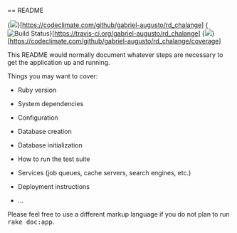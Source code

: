 == README

{<img src="https://codeclimate.com/github/gabriel-augusto/rd_chalange/badges/gpa.svg" />}[https://codeclimate.com/github/gabriel-augusto/rd_chalange]   {<img src="https://travis-ci.org/gabriel-augusto/rd_chalange.svg?branch=devel" alt="Build Status" />}[https://travis-ci.org/gabriel-augusto/rd_chalange]   {<img src="https://codeclimate.com/github/gabriel-augusto/rd_chalange/badges/coverage.svg" />}[https://codeclimate.com/github/gabriel-augusto/rd_chalange/coverage]

This README would normally document whatever steps are necessary to get the
application up and running.

Things you may want to cover:

* Ruby version

* System dependencies

* Configuration

* Database creation

* Database initialization

* How to run the test suite

* Services (job queues, cache servers, search engines, etc.)

* Deployment instructions

* ...


Please feel free to use a different markup language if you do not plan to run
<tt>rake doc:app</tt>.
